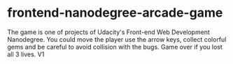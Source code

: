 frontend-nanodegree-arcade-game
===============================
The game is one of projects of Udacity's Front-end Web Development Nanodegree.
You could move the player use the arrow keys, collect colorful gems and be careful to avoid collision with the bugs. 
Game over if you lost all 3 lives. 
V1

